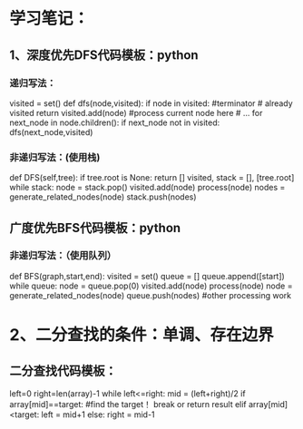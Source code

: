 # 学习笔记：
## 1、深度优先DFS代码模板：python
### 递归写法：

visited = set()
def dfs(node,visited):
    if node in visited:   #terminator
        # already visited
        return
    visited.add(node)
    #process current node here
    # ...
    for next_node in node.children():
        if next_node not in visited:
            dfs(next_node,visited)

### 非递归写法：(使用栈)
def DFS(self,tree):
    if tree.root is None:
        return []
    visited, stack = [], [tree.root]
    while stack:
        node = stack.pop()
        visited.add(node)
        process(node)
        nodes = generate_related_nodes(node)
        stack.push(nodes)



## 广度优先BFS代码模板：python
### 非递归写法：（使用队列）

def BFS(graph,start,end):
    visited = set()
    queue = []
    queue.append([start])
    while queue:
        node = queue.pop(0)
        visited.add(node)
        process(node)
        node = generate_related_nodes(node)
        queue.push(nodes)
    #other processing work


# 2、二分查找的条件：单调、存在边界
## 二分查找代码模板：
left=0
right=len(array)-1
while left<=right:
	mid = (left+right)/2
	if array[mid]==target:
		#find the target！
		break or return result
	elif array[mid]<target:
		left = mid+1
	else:
		right = mid-1
